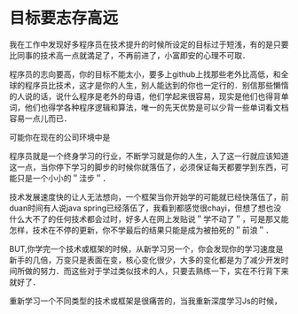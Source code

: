 # 目标要志存高远

我在工作中发现好多程序员在技术提升的时候所设定的目标过于短浅，有的是只要比同事的技术高一点就満足了，不再前进了，小富即安的心理不可取．


程序员的志向要高，你的目标不能太小，要多上github上找那些老外比高低，和全球的程序员比技术，这才是你的人生，别人能达到的你也一定行的．别信那些懒惰的人说的话，说什么程序是老外的母语，他们学起来很容易，现实是他们也得背单词，他们也得学各种程序逻辑和算法，唯一的先天优势是可以少背一些单词看文档容易一点儿而已．

可能你在现在的公司环境中是





程序员就是一个终身学习的行业，不断学习就是你的人生，入了这一行就应该知道这一点，当你停下学习的脚步的时候你就落伍了，必须保证每天都要学到东西，可能只是一个小小的＂洼步＂．

技术发展速度快的让人无法想向，一个框架当你开始学的可能就已经快落伍了，前duan时间有人说java spring已经落伍了，我看到都感觉很chayi，但想了想也没什么大不了的任何技术都会过时，好多人在网上发贴说＂学不动了＂，可是那又能怎样，技术在不停的更新，你不学最后的结果只能是成为被拍死的＂前浪＂．

BUT,你学完一个技术或框架的时候，从新学习另一个，你会发现你的学习速度是新手的几倍，万变只是表面在变，核心变化很少，大多的变化都是为了减少开发时间所做的努力．而这些对于学过类似技术的人，只要去熟练一下，实在不行背下来就好了．

重新学习一个不同类型的技术或框架是很痛苦的，当我重新深度学习Js的时候，